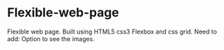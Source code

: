# Flexible-web-page
Flexible web page.  Built using HTML5 css3 Flexbox and css grid.
Need to add: Option to see the images.

